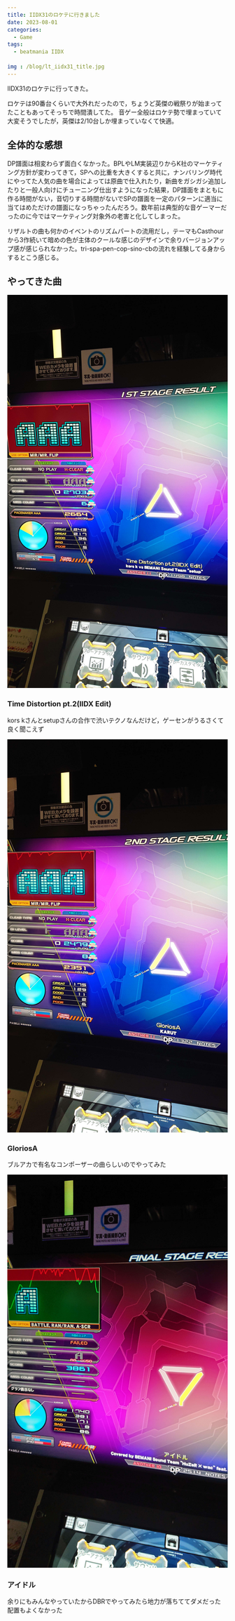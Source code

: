 ```yaml
---
title: IIDX31のロケテに行きました
date: 2023-08-01
categories:
  - Game
tags:
  - beatmania IIDX

img : /blog/lt_iidx31_title.jpg
---
```


IIDX31のロケテに行ってきた。

ロケテは90番台くらいで大外れだったので，ちょうど英傑の戦祭りが始まってたこともあってそっちで時間潰してた。
音ゲー全般はロケテ勢で埋まっていて大変そうでしたが，英傑は2/10台しか埋まっていなくて快適。

## 全体的な感想

DP譜面は相変わらず面白くなかった。BPLやLM実装辺りからK社のマーケティング方針が変わってきて，SPへの比重を大きくすると共に，ナンバリング時代にやってた人気の曲を場合によっては原曲で仕入れたり，新曲をガシガシ追加したりと一般人向けにチューニング仕出すようになった結果，DP譜面をまともに作る時間がない，音切りする時間がないでSPの譜面を一定のパターンに適当に当てはめただけの譜面になっちゃったんだろう。数年前は典型的な音ゲーマーだったのに今ではマーケティング対象外の老害と化してしまった。

リザルトの曲も何かのイベントのリズムパートの流用だし，テーマもCasthourから3作続いて暗めの色が主体のクールな感じのデザインで余りバージョンアップ感が感じられなかった。tri-spa-pen-cop-sino-cbの流れを経験してる身からするとこう感じる。

## やってきた曲

<img src="/blog/DSC_0302.jpg" width="600">

### Time Distortion pt.2(IIDX Edit)

kors kさんとsetupさんの合作で渋いテクノなんだけど，ゲーセンがうるさくて良く聞こえず

<img src="/blog/DSC_0303.jpg" width="600">

### GloriosA

ブルアカで有名なコンポーザーの曲らしいのでやってみた

<img src="/blog/DSC_0304.jpg" width="600">

### アイドル

余りにもみんなやっていたからDBRでやってみたら地力が落ちててダメだった　配置もよくなかった